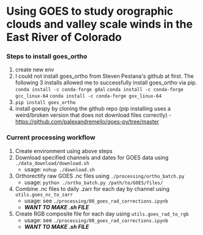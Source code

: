 # Using GOES to study orographic clouds and valley scale winds in the East River of Colorado

### Steps to install goes_ortho
1. create new env
2. I could not install goes_ortho from Steven Pestana's github at first. The following 3 installs allowed me to successfully install goes_ortho via pip.
`conda install -c conda-forge gdal`
`conda install -c conda-forge gcc_linux-64`
`conda install -c conda-forge gxx_linux-64`
3. `pip install goes_ortho`
4. install goespy by cloning the github repo (pip installing uses a weird/broken version that does not download files correctly) - https://github.com/palexandremello/goes-py/tree/master


### Current processing workflow
1. Create environment using above steps
2. Download specified channels and dates for GOES data using `./data_download/download.sh`
    - usage: `nohup ./download.sh`
3. Orthorectify raw GOES .nc files using `./processing/ortho_batch.py`
    - usage: `python ./ortho_batch.py /path/to/GOES/files/`
4. Combine .nc files to daily .zarr for each day by channel using `utils.goes_nc_to_zarr`
    - usage: see `./processing/00_goes_rad_corrections.ipynb`
    - ***WANT TO MAKE .sh FILE*** 
5. Create RGB composite file for each day using `utils.goes_rad_to_rgb`
    - usage: see `./processing/00_goes_rad_corrections.ipynb`
    - ***WANT TO MAKE .sh FILE*** 
